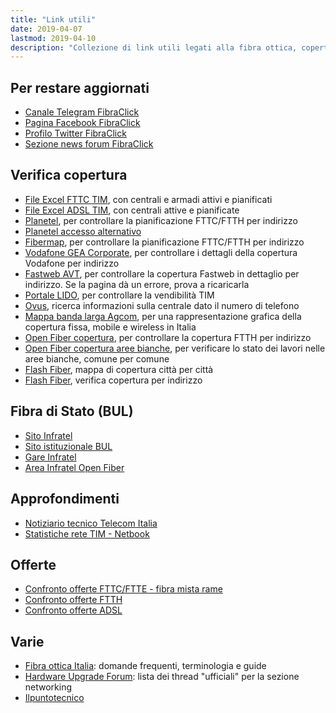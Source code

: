 ```yaml
---
title: "Link utili"
date: 2019-04-07
lastmod: 2019-04-10
description: "Collezione di link utili legati alla fibra ottica, copertura, approfondimenti, offerte, ecc."
---
```


## Per restare aggiornati
- [Canale Telegram FibraClick](https://t.me/FibraClick)
- [Pagina Facebook FibraClick](https://www.facebook.com/fibraclick)
- [Profilo Twitter FibraClick](https://twitter.com/fibraclick)
- [Sezione news forum FibraClick](https://forum.fibra.click/t/news)

## Verifica copertura
- [File Excel FTTC TIM](https://www.wholesale.telecomitalia.com/it/catalogo/-/catalogo_aggregator/article/1027774?p_r_p_564233524_activePortletId=&_2_WAR_nwscatalogoportlet_activePortlet=false&_2_WAR_nwscatalogoportlet_tab=Coperture&p_r_p_564233524_categoryId=1027776&p_r_p_564233524_isList=true), con centrali e armadi attivi e pianificati
- [File Excel ADSL TIM](https://www.wholesale.telecomitalia.com/it/catalogo/-/catalogo_aggregator/article/31258?p_r_p_564233524_activePortletId=&_2_WAR_nwscatalogoportlet_activePortlet=false&_2_WAR_nwscatalogoportlet_tab=Coperture&p_r_p_564233524_categoryId=31260&p_r_p_564233524_isList=true), con centrali attive e pianificate
- [Planetel](https://fibra.planetel.it/), per controllare la pianificazione FTTC/FTTH per indirizzo
- [Planetel accesso alternativo](https://www.planetel.it/verificare-copertura-fibra-ottica/)
- [Fibermap](https://fibermap.it/), per controllare la pianificazione FTTC/FTTH per indirizzo
- [Vodafone GEA Corporate](http://gea.dsl.vodafone.it/corporate), per controllare i dettagli della copertura Vodafone per indirizzo
- [Fastweb AVT](http://avt.fastweb.it/avt-operatori/AvtHome?SELLER_CODE=&canale=AGENZIE), per controllare la copertura Fastweb in dettaglio per indirizzo. Se la pagina dà un errore, prova a ricaricarla
- [Portale LIDO](http://adsl2.csi.telecomitalia.it/), per controllare la vendibilità TIM
- [Ovus](https://www.ovus.it/verifica_copertura_ehiveco.php), ricerca informazioni sulla centrale dato il numero di telefono
- [Mappa banda larga Agcom](https://maps.agcom.it/), per una rappresentazione grafica della copertura fissa, mobile e wireless in Italia
- [Open Fiber copertura](https://openfiber.it/it/fibra-ottica/coperturaftth), per controllare la copertura FTTH per indirizzo
- [Open Fiber copertura aree bianche](https://openfiber.it/it/fibra-ottica/area-infratel/piano-copertura-infratel), per verificare lo stato dei lavori nelle aree bianche, comune per comune
- [Flash Fiber](https://www.flashfiber.it/verifica-copertura/), mappa di copertura città per città
- [Flash Fiber](https://www.flashfiber.it/copertura/), verifica copertura per indirizzo

## Fibra di Stato (BUL)
- [Sito Infratel](http://www.infratelitalia.it/)
- [Sito istituzionale BUL](http://bandaultralarga.italia.it/)
- [Gare Infratel](https://www.gareinfratel.it/esop/guest/go/public/opportunity/current)
- [Area Infratel Open Fiber](https://openfiber.it/it/fibra-ottica/area-infratel)

## Approfondimenti
- [Notiziario tecnico Telecom Italia](https://www.telecomitalia.com/tit/it/innovazione/notiziario-tecnico.html)
- [Statistiche rete TIM - Netbook](https://rete.gruppotim.it/)

## Offerte
- [Confronto offerte FTTC/FTTE - fibra mista rame](https://forum.fibra.click/d/30)
- [Confronto offerte FTTH](https://forum.fibra.click/d/65)
- [Confronto offerte ADSL](https://forum.fibra.click/d/1994)

## Varie
- [Fibra ottica Italia](https://fibraotticaitalia.altervista.org/): domande frequenti, terminologia e guide
- [Hardware Upgrade Forum](https://www.hwupgrade.it/forum/forumdisplay.php?f=79): lista dei thread "ufficiali" per la sezione networking
- [Ilpuntotecnico](https://www.ilpuntotecnico.com/)
